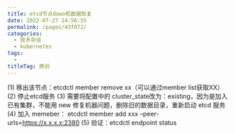 ```yaml
---
title: etcd节点down机数据恢复
date: 2022-07-27 14:56:55
permalink: /pages/43f072/
categories:
  - 技术杂谈
  - kubernetes
tags:
  - 
titleTag: 原创
---
```


(1) 移出该节点：etcdctl member remove xx（可以通过member list获取XX）
(2) 停止etcd服务
(3) 需要将配置中的 cluster_state改为：existing，因为是加入已有集群，不能用 new
修复机器问题，删除旧的数据目录，重新启动 etcd 服务
(4) 加入 memeber： etcdctl member add xxx –peer-urls=https://x.x.x.x:2380
(5) 验证：etcdctl endpoint status
